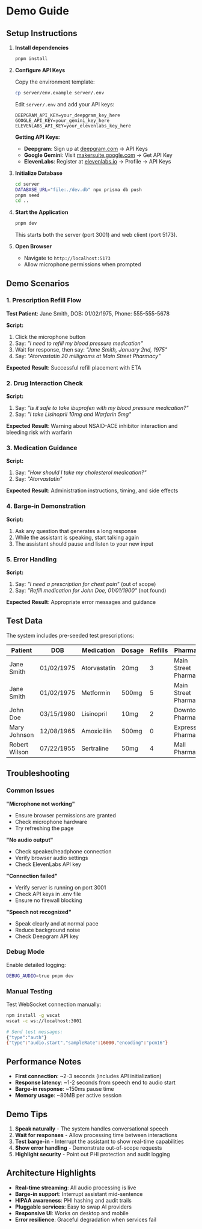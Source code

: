 # Demo Guide

## Setup Instructions

1. **Install dependencies**
   ```bash
   pnpm install
   ```

2. **Configure API Keys**
   
   Copy the environment template:
   ```bash
   cp server/env.example server/.env
   ```
   
   Edit `server/.env` and add your API keys:
   ```env
   DEEPGRAM_API_KEY=your_deepgram_key_here
   GOOGLE_API_KEY=your_gemini_key_here  
   ELEVENLABS_API_KEY=your_elevenlabs_key_here
   ```

   **Getting API Keys:**
   - **Deepgram**: Sign up at [deepgram.com](https://deepgram.com) → API Keys
   - **Google Gemini**: Visit [makersuite.google.com](https://makersuite.google.com) → Get API Key
   - **ElevenLabs**: Register at [elevenlabs.io](https://elevenlabs.io) → Profile → API Keys

3. **Initialize Database**
   ```bash
   cd server
   DATABASE_URL="file:./dev.db" npx prisma db push
   pnpm seed
   cd ..
   ```

4. **Start the Application**
   ```bash
   pnpm dev
   ```
   
   This starts both the server (port 3001) and web client (port 5173).

5. **Open Browser**
   - Navigate to `http://localhost:5173`
   - Allow microphone permissions when prompted

## Demo Scenarios

### 1. Prescription Refill Flow

**Test Patient**: Jane Smith, DOB: 01/02/1975, Phone: 555-555-5678

**Script:**
1. Click the microphone button
2. Say: *"I need to refill my blood pressure medication"*
3. Wait for response, then say: *"Jane Smith, January 2nd, 1975"*
4. Say: *"Atorvastatin 20 milligrams at Main Street Pharmacy"*

**Expected Result**: Successful refill placement with ETA

### 2. Drug Interaction Check

**Script:**
1. Say: *"Is it safe to take ibuprofen with my blood pressure medication?"*
2. Say: *"I take Lisinopril 10mg and Warfarin 5mg"*

**Expected Result**: Warning about NSAID-ACE inhibitor interaction and bleeding risk with warfarin

### 3. Medication Guidance

**Script:**
1. Say: *"How should I take my cholesterol medication?"*
2. Say: *"Atorvastatin"*

**Expected Result**: Administration instructions, timing, and side effects

### 4. Barge-in Demonstration

**Script:**
1. Ask any question that generates a long response
2. While the assistant is speaking, start talking again
3. The assistant should pause and listen to your new input

### 5. Error Handling

**Script:**
1. Say: *"I need a prescription for chest pain"* (out of scope)
2. Say: *"Refill medication for John Doe, 01/01/1900"* (not found)

**Expected Result**: Appropriate error messages and guidance

## Test Data

The system includes pre-seeded test prescriptions:

| Patient | DOB | Medication | Dosage | Refills | Pharmacy |
|---------|-----|------------|---------|---------|----------|
| Jane Smith | 01/02/1975 | Atorvastatin | 20mg | 3 | Main Street Pharmacy |
| Jane Smith | 01/02/1975 | Metformin | 500mg | 5 | Main Street Pharmacy |
| John Doe | 03/15/1980 | Lisinopril | 10mg | 2 | Downtown Pharmacy |
| Mary Johnson | 12/08/1965 | Amoxicillin | 500mg | 0 | Express Pharmacy |
| Robert Wilson | 07/22/1955 | Sertraline | 50mg | 4 | Mall Pharmacy |

## Troubleshooting

### Common Issues

**"Microphone not working"**
- Ensure browser permissions are granted
- Check microphone hardware
- Try refreshing the page

**"No audio output"**
- Check speaker/headphone connection
- Verify browser audio settings
- Check ElevenLabs API key

**"Connection failed"**
- Verify server is running on port 3001
- Check API keys in .env file
- Ensure no firewall blocking

**"Speech not recognized"**
- Speak clearly and at normal pace
- Reduce background noise
- Check Deepgram API key

### Debug Mode

Enable detailed logging:
```bash
DEBUG_AUDIO=true pnpm dev
```

### Manual Testing

Test WebSocket connection manually:
```bash
npm install -g wscat
wscat -c ws://localhost:3001

# Send test messages:
{"type":"auth"}
{"type":"audio.start","sampleRate":16000,"encoding":"pcm16"}
```

## Performance Notes

- **First connection**: ~2-3 seconds (includes API initialization)
- **Response latency**: ~1-2 seconds from speech end to audio start
- **Barge-in response**: ~150ms pause time
- **Memory usage**: ~80MB per active session

## Demo Tips

1. **Speak naturally** - The system handles conversational speech
2. **Wait for responses** - Allow processing time between interactions
3. **Test barge-in** - Interrupt the assistant to show real-time capabilities
4. **Show error handling** - Demonstrate out-of-scope requests
5. **Highlight security** - Point out PHI protection and audit logging

## Architecture Highlights

- **Real-time streaming**: All audio processing is live
- **Barge-in support**: Interrupt assistant mid-sentence
- **HIPAA awareness**: PHI hashing and audit trails
- **Pluggable services**: Easy to swap AI providers
- **Responsive UI**: Works on desktop and mobile
- **Error resilience**: Graceful degradation when services fail
